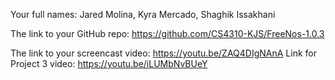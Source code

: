 Your full names: Jared Molina, Kyra Mercado, Shaghik Issakhani

The link to your GitHub repo: https://github.com/CS4310-KJS/FreeNos-1.0.3

The link to your screencast video: https://youtu.be/ZAQ4DIgNAnA
Link for Project 3 video: https://youtu.be/iLUMbNvBUeY

